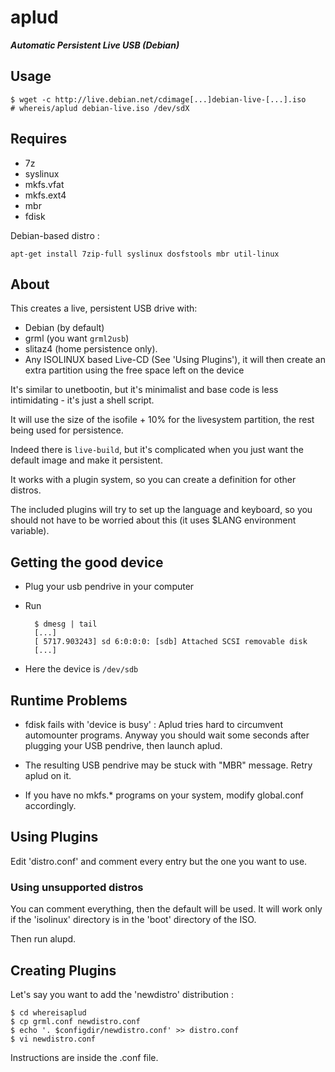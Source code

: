 aplud
=====

***Automatic Persistent Live USB (Debian)***

Usage
-----

	$ wget -c http://live.debian.net/cdimage[...]debian-live-[...].iso
	# whereis/aplud debian-live.iso /dev/sdX


Requires
--------

* 7z 
* syslinux
* mkfs.vfat
* mkfs.ext4
* mbr
* fdisk

Debian-based distro : 

	apt-get install 7zip-full syslinux dosfstools mbr util-linux
	
About
-----

This creates a live, persistent USB drive with:

* Debian (by default) 
* grml (you want ```grml2usb```)
* slitaz4 (home persistence only).
* Any ISOLINUX based Live-CD (See 'Using Plugins'), it will then create an extra partition using the free space left on the device 
 
It's similar to unetbootin, but it's minimalist and base code is less
intimidating - it's just a shell script.

It will use the size of the isofile + 10% for  the livesystem partition, the
rest being used for persistence.

Indeed there is ```live-build```, but it's complicated when you just want the default
image and make it persistent.

It works with a plugin system, so you can create a definition for other distros.

The included plugins will try to set up the language and keyboard, so you should
not have to be worried about this (it uses $LANG environment variable).

Getting the good device
-----------------------

* Plug your usb pendrive in your computer
* Run

		$ dmesg | tail
		[...]
		[ 5717.903243] sd 6:0:0:0: [sdb] Attached SCSI removable disk
		[...]

* Here the device is ```/dev/sdb```


Runtime Problems
----------------

* fdisk fails with 'device is busy' : Aplud tries hard to circumvent automounter programs. Anyway you should wait some seconds after plugging your USB pendrive, then launch aplud.

* The resulting USB pendrive may be stuck with "MBR" message. Retry aplud on it. 

* If you have no mkfs.* programs on your system, modify global.conf accordingly.

Using Plugins
-------------

Edit 'distro.conf' and comment every entry but the one you want to use.

### Using unsupported distros ###
You can comment everything, then the default will be used. It will work
only if the 'isolinux' directory is in the 'boot' directory of the ISO.

Then run alupd.

Creating Plugins
----------------

Let's say you want to add the 'newdistro' distribution : 

	$ cd whereisaplud 
	$ cp grml.conf newdistro.conf
	$ echo '. $configdir/newdistro.conf' >> distro.conf 
	$ vi newdistro.conf

Instructions are inside the .conf file. 

